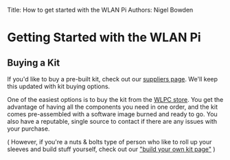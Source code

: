 Title: How to get started with the WLAN Pi
Authors: Nigel Bowden

# Getting Started with the WLAN Pi

## Buying a Kit
If you'd like to buy a pre-built kit, check out our [suppliers page][Suppliers]. We'll keep this updated with kit buying options.

One of the easiest options is to buy the kit from the [WLPC store][WLPC_Store]. You get the advantage of having all the components you need in one order, and the kit comes pre-assembled with a software image burned and ready to go. You also have a reputable, single source to contact if there are any issues with your purchase.

( However, if you're a nuts & bolts type of person who like to roll up your sleeves and build stuff yourself, check out our ["build your own kit page"][Build_Own] )

<!-- Link list -->
[Suppliers]: ../suppliers.md
[WLPC_Store]: http://www.wlanpros.com/product-category/store/
[Build_Own]: getting_started_build_your_own.md


